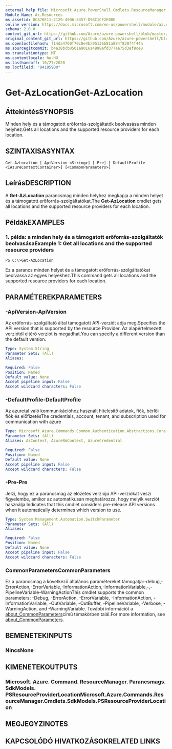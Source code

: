 ```yaml
---
external help file: Microsoft.Azure.PowerShell.Cmdlets.ResourceManager.dll-Help.xml
Module Name: Az.Resources
ms.assetid: DC870E11-2129-4906-8357-D9BC1CF2E08E
online version: https://docs.microsoft.com/en-us/powershell/module/az.resources/get-azlocation
schema: 2.0.0
content_git_url: https://github.com/Azure/azure-powershell/blob/master/src/Resources/Resources/help/Get-AzLocation.md
original_content_git_url: https://github.com/Azure/azure-powershell/blob/master/src/Resources/Resources/help/Get-AzLocation.md
ms.openlocfilehash: f14da4760f70c8e4ba95136b81a884f830f4f44a
ms.sourcegitcommit: b4a38bcb0501a9016a4998efd377aa75d3ef9ce8
ms.translationtype: MT
ms.contentlocale: hu-HU
ms.lasthandoff: 10/27/2020
ms.locfileid: "94185900"
---
```

# <span data-ttu-id="0e850-101">Get-AzLocation</span><span class="sxs-lookup"><span data-stu-id="0e850-101">Get-AzLocation</span></span>

## <span data-ttu-id="0e850-102">Áttekintés</span><span class="sxs-lookup"><span data-stu-id="0e850-102">SYNOPSIS</span></span>
<span data-ttu-id="0e850-103">Minden hely és a támogatott erőforrás-szolgáltatók beolvasása minden helyhez.</span><span class="sxs-lookup"><span data-stu-id="0e850-103">Gets all locations and the supported resource providers for each location.</span></span>

## <span data-ttu-id="0e850-104">SZINTAXISA</span><span class="sxs-lookup"><span data-stu-id="0e850-104">SYNTAX</span></span>

```
Get-AzLocation [-ApiVersion <String>] [-Pre] [-DefaultProfile <IAzureContextContainer>] [<CommonParameters>]
```

## <span data-ttu-id="0e850-105">Leírás</span><span class="sxs-lookup"><span data-stu-id="0e850-105">DESCRIPTION</span></span>
<span data-ttu-id="0e850-106">A **Get-AzLocation** parancsmag minden helyhez megkapja a minden helyet és a támogatott erőforrás-szolgáltatókat.</span><span class="sxs-lookup"><span data-stu-id="0e850-106">The **Get-AzLocation** cmdlet gets all locations and the supported resource providers for each location.</span></span>

## <span data-ttu-id="0e850-107">Példák</span><span class="sxs-lookup"><span data-stu-id="0e850-107">EXAMPLES</span></span>

### <span data-ttu-id="0e850-108">1. példa: a minden hely és a támogatott erőforrás-szolgáltatók beolvasása</span><span class="sxs-lookup"><span data-stu-id="0e850-108">Example 1: Get all locations and the supported resource providers</span></span>
```
PS C:\>Get-AzLocation
```

<span data-ttu-id="0e850-109">Ez a parancs minden helyet és a támogatott erőforrás-szolgáltatókat beolvassa az egyes helyekhez.</span><span class="sxs-lookup"><span data-stu-id="0e850-109">This command gets all locations and the supported resource providers for each location.</span></span>

## <span data-ttu-id="0e850-110">PARAMÉTEREK</span><span class="sxs-lookup"><span data-stu-id="0e850-110">PARAMETERS</span></span>

### <span data-ttu-id="0e850-111">-ApiVersion</span><span class="sxs-lookup"><span data-stu-id="0e850-111">-ApiVersion</span></span>
<span data-ttu-id="0e850-112">Az erőforrás-szolgáltató által támogatott API-verziót adja meg.</span><span class="sxs-lookup"><span data-stu-id="0e850-112">Specifies the API version that is supported by the resource Provider.</span></span>
<span data-ttu-id="0e850-113">Az alapértelmezett verziótól eltérő verziót is megadhat.</span><span class="sxs-lookup"><span data-stu-id="0e850-113">You can specify a different version than the default version.</span></span>

```yaml
Type: System.String
Parameter Sets: (All)
Aliases:

Required: False
Position: Named
Default value: None
Accept pipeline input: False
Accept wildcard characters: False
```

### <span data-ttu-id="0e850-114">-DefaultProfile</span><span class="sxs-lookup"><span data-stu-id="0e850-114">-DefaultProfile</span></span>
<span data-ttu-id="0e850-115">Az azuretal való kommunikációhoz használt hitelesítő adatok, fiók, bérlői fiók és előfizetés</span><span class="sxs-lookup"><span data-stu-id="0e850-115">The credentials, account, tenant, and subscription used for communication with azure</span></span>

```yaml
Type: Microsoft.Azure.Commands.Common.Authentication.Abstractions.Core.IAzureContextContainer
Parameter Sets: (All)
Aliases: AzContext, AzureRmContext, AzureCredential

Required: False
Position: Named
Default value: None
Accept pipeline input: False
Accept wildcard characters: False
```

### <span data-ttu-id="0e850-116">-Pre</span><span class="sxs-lookup"><span data-stu-id="0e850-116">-Pre</span></span>
<span data-ttu-id="0e850-117">Jelzi, hogy ez a parancsmag az előzetes verziójú API-verziókat veszi figyelembe, amikor az automatikusan meghatározza, hogy melyik verziót használja.</span><span class="sxs-lookup"><span data-stu-id="0e850-117">Indicates that this cmdlet considers pre-release API versions when it automatically determines which version to use.</span></span>

```yaml
Type: System.Management.Automation.SwitchParameter
Parameter Sets: (All)
Aliases:

Required: False
Position: Named
Default value: None
Accept pipeline input: False
Accept wildcard characters: False
```

### <span data-ttu-id="0e850-118">CommonParameters</span><span class="sxs-lookup"><span data-stu-id="0e850-118">CommonParameters</span></span>
<span data-ttu-id="0e850-119">Ez a parancsmag a következő általános paramétereket támogatja:-debug,-ErrorAction,-ErrorVariable,-InformationAction,-InformationVariable,-,-PipelineVariable-WarningAction</span><span class="sxs-lookup"><span data-stu-id="0e850-119">This cmdlet supports the common parameters: -Debug, -ErrorAction, -ErrorVariable, -InformationAction, -InformationVariable, -OutVariable, -OutBuffer, -PipelineVariable, -Verbose, -WarningAction, and -WarningVariable.</span></span> <span data-ttu-id="0e850-120">További információt a [about_CommonParameters](http://go.microsoft.com/fwlink/?LinkID=113216)című témakörben talál.</span><span class="sxs-lookup"><span data-stu-id="0e850-120">For more information, see [about_CommonParameters](http://go.microsoft.com/fwlink/?LinkID=113216).</span></span>

## <span data-ttu-id="0e850-121">BEMENETEK</span><span class="sxs-lookup"><span data-stu-id="0e850-121">INPUTS</span></span>

### <span data-ttu-id="0e850-122">Nincs</span><span class="sxs-lookup"><span data-stu-id="0e850-122">None</span></span>

## <span data-ttu-id="0e850-123">KIMENETEK</span><span class="sxs-lookup"><span data-stu-id="0e850-123">OUTPUTS</span></span>

### <span data-ttu-id="0e850-124">Microsoft. Azure. Command. ResourceManager. Parancsmags. SdkModels. PSResourceProviderLocation</span><span class="sxs-lookup"><span data-stu-id="0e850-124">Microsoft.Azure.Commands.ResourceManager.Cmdlets.SdkModels.PSResourceProviderLocation</span></span>

## <span data-ttu-id="0e850-125">MEGJEGYZI</span><span class="sxs-lookup"><span data-stu-id="0e850-125">NOTES</span></span>

## <span data-ttu-id="0e850-126">KAPCSOLÓDÓ HIVATKOZÁSOK</span><span class="sxs-lookup"><span data-stu-id="0e850-126">RELATED LINKS</span></span>
